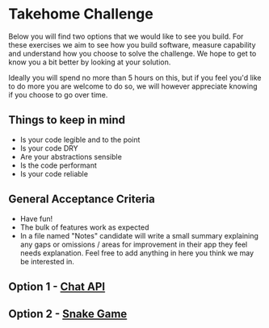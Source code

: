# Takehome Challenge

Below you will find two options that we would like to see you build. For these exercises we aim to see how you build software, measure capability and understand how you choose to solve the challenge. We hope to get to know you a bit better by looking at your solution.

Ideally you will spend no more than 5 hours on this, but if you feel you'd like to do more you are welcome to do so, we will however appreciate knowing if you choose to go over time.

## Things to keep in mind

- Is your code legible and to the point
- Is your code DRY
- Are your abstractions sensible
- Is the code performant
- Is your code reliable

## General Acceptance Criteria

- Have fun!
- The bulk of features work as expected
- In a file named "Notes" candidate will write a small summary explaining any gaps or omissions / areas for improvement in their app they feel needs explanation. Feel free to add anything in here you think we may be interested in.

## Option 1 - [Chat API](./chat.md)

## Option 2 - [Snake Game](./snake.md)
